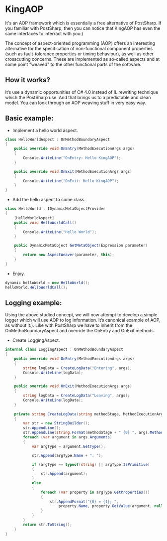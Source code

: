 # KingAOP

It's an AOP framework which is essentially a free alternative of PostSharp. If you familiar with PostSharp, then you can notice that KingAOP has even the same interfaces to interract with you:)

The concept of aspect-oriented programming (AOP) offers an interesting alternative for the specification of non-functional component properties (such as fault-tolerance properties or timing behaviour), as well as other crosscutting concerns. These are implemented as so-called aspects and at some point "weaved" to the other functional parts of the software.

## How it works?
It‘s use a dynamic opportunities of C# 4.0 instead of IL rewriting technique which the PostSharp use. And that brings us to a predictable and clean model. You can look through an AOP weaving stuff in very easy way.

## Basic example:
* Implement a hello world aspect.


```csharp
class HelloWorldAspect : OnMethodBoundaryAspect
{
    public override void OnEntry(MethodExecutionArgs args)
    {
        Console.WriteLine("OnEntry: Hello KingAOP");
    }

    public override void OnExit(MethodExecutionArgs args)
    {
        Console.WriteLine("OnExit: Hello KingAOP");
    }
}
```
* Add the hello aspect to some class.

```csharp
class HelloWorld : IDynamicMetaObjectProvider
{
    [HelloWorldAspect]
    public void HelloWorldCall()
    {
        Console.WriteLine("Hello World");
    }

    public DynamicMetaObject GetMetaObject(Expression parameter)
    {
        return new AspectWeaver(parameter, this);
    }
}
```
* Enjoy.

```csharp
dynamic helloWorld = new HelloWorld();
helloWorld.HelloWorldCall();
```
## Logging example:
Using the above studied concept, we will now attempt to develop a simple logger which will use AOP to log information. It’s canonical example of AOP, as without it:). Like with PostSharp we have to inherit from the OnMethoBoundaryAspect and override the OnEntry and OnExit methods.  

* Create LoggingAspect.

```csharp
internal class LoggingAspect : OnMethodBoundaryAspect
{
    public override void OnEntry(MethodExecutionArgs args)
    {
        string logData = CreateLogData("Entering", args);
        Console.WriteLine(logData);
    }

    public override void OnExit(MethodExecutionArgs args)
    {
        string logData = CreateLogData("Leaving", args);
        Console.WriteLine(logData);
    }
    
    private string CreateLogData(string methodStage, MethodExecutionArgs args)
    {
        var str = new StringBuilder();
        str.AppendLine();
        str.AppendLine(string.Format(methodStage + " {0} ", args.Method));
        foreach (var argument in args.Arguments)
        {
            var argType = argument.GetType();

            str.Append(argType.Name + ": ");

            if (argType == typeof(string) || argType.IsPrimitive)
            {
                str.Append(argument);
            }
            else
            {
                foreach (var property in argType.GetProperties())
                {
                    str.AppendFormat("{0} = {1}; ",
                        property.Name, property.GetValue(argument, null));
                }
            }
        }
        return str.ToString();
    }
}
```

